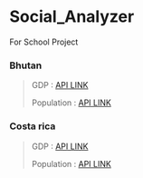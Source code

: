 # Social_Analyzer
For School Project

### Bhutan
> GDP : [API LINK](https://api.worldbank.org/v2/country/BTN/indicator/NY.GDP.MKTP.CD?format=json)
> 
> Population : [API LINK](https://api.worldbank.org/v2/country/BTN/indicator/SP.POP.TOTL?format=json)

### Costa rica
> GDP : [API LINK](https://api.worldbank.org/v2/country/CR/indicator/NY.GDP.MKTP.CD?format=json)
> 
> Population : [API LINK](https://api.worldbank.org/v2/country/CR/indicator/SP.POP.TOTL?format=json)
